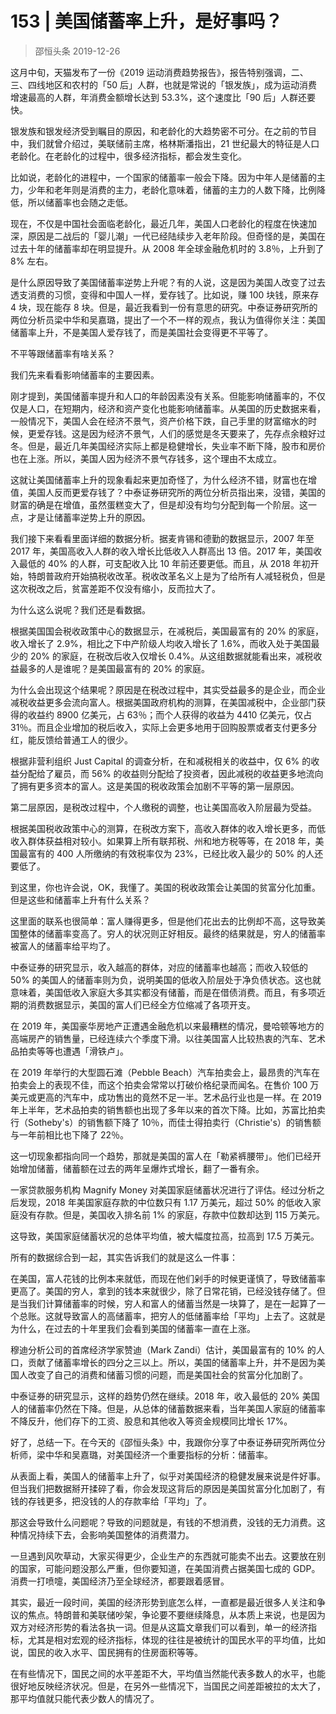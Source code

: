 # 153 | 美国储蓄率上升，是好事吗？
> 邵恒头条
2019-12-26

这月中旬，天猫发布了一份《2019 运动消费趋势报告》，报告特别强调，二、三、四线地区和农村的「50 后」人群，也就是常说的「银发族」，成为运动消费增速最高的人群，年消费金额增长达到 53.3%，这个速度比「90 后」人群还要快。

银发族和银发经济受到瞩目的原因，和老龄化的大趋势密不可分。在之前的节目中，我们就曾介绍过，美联储前主席，格林斯潘指出，21 世纪最大的特征是人口老龄化。在老龄化的过程中，很多经济指标，都会发生变化。

比如说，老龄化的进程中，一个国家的储蓄率一般会下降。因为中年人是储蓄的主力，少年和老年则是消费的主力，老龄化意味着，储蓄的主力的人数下降，比例降低，所以储蓄率也会随之走低。

现在，不仅是中国社会面临老龄化，最近几年，美国人口老龄化的程度在快速加深，原因是二战后的「婴儿潮」一代已经陆续步入老年阶段。但奇怪的是，美国在过去十年的储蓄率却在明显提升。从 2008 年全球金融危机时的 3.8％，上升到了 8% 左右。

是什么原因导致了美国储蓄率逆势上升呢？有的人说，这是因为美国人改变了过去透支消费的习惯，变得和中国人一样，爱存钱了。比如说，赚 100 块钱，原来存 4 块，现在能存 8 块。但是，最近我看到一份有意思的研究。中泰证券研究所的两位分析员梁中华和吴嘉璐，提出了一个不一样的观点，我认为值得你关注：美国储蓄率上升，不是美国人爱存钱了，而是美国社会变得更不平等了。

不平等跟储蓄率有啥关系？

我们先来看看影响储蓄率的主要因素。

刚才提到，美国储蓄率提升和人口的年龄因素没有关系。但能影响储蓄率的，不仅仅是人口，在短期内，经济和资产变化也能影响储蓄率。从美国的历史数据来看，一般情况下，美国人会在经济不景气，资产价格下跌，自己手里的财富缩水的时候，更爱存钱。这是因为经济不景气，人们的感觉是冬天要来了，先存点余粮好过冬。但是，最近几年美国经济实际上都是稳健增长，失业率不断下降，股市和房价也在上涨。所以，美国人因为经济不景气存钱多，这个理由不太成立。

这就让美国储蓄率上升的现象看起来更加奇怪了，为什么经济不错，财富也在增值，美国人反而更爱存钱了？中泰证券研究所的两位分析员指出来，没错，美国的财富的确是在增值，虽然蛋糕变大了，但是却没有均匀分配到每一个阶层。这一点，才是让储蓄率逆势上升的原因。

我们接下来看看里面详细的数据分析。据麦肯锡和德勤的数据显示，2007 年至 2017 年，美国高收入人群的收入增长比低收入人群高出 13 倍。2017 年，美国收入最低的 40% 的人群，可支配收入比 10 年前还要更低。而且，从 2018 年初开始，特朗普政府开始搞税收改革。税收改革名义上是为了给所有人减轻税负，但是这次税改之后，贫富差距不仅没有缩小，反而拉大了。

为什么这么说呢？我们还是看数据。

根据美国国会税收政策中心的数据显示，在减税后，美国最富有的 20% 的家庭，收入增长了 2.9%，相比之下中产阶级人均收入增长了 1.6%，而收入处于美国最少的 20% 的家庭，在税改后收入仅增长 0.4%。从这组数据就能看出来，减税收益最多的人是谁呢？是美国最富有的 20% 的家庭。

为什么会出现这个结果呢？原因是在税改过程中，其实受益最多的是企业，而企业减税收益更多会流向富人。根据美国政府机构的测算，在美国减税中，企业部门获得的收益约 8900 亿美元，占 63％；而个人获得的收益为 4410 亿美元，仅占 31％。而且企业增加的税后收入，实际上会更多地用于回购股票或者支付更多分红，能反馈给普通工人的很少。

根据非营利组织 Just Capital 的调查分析，在和减税相关的收益中，仅 6% 的收益分配给了雇员，而 56% 的收益则分配给了投资者，因此减税的收益更多地流向了拥有更多资本的富人。这是美国的税收政策会加剧不平等的第一层原因。

第二层原因，是税改过程中，个人缴税的调整，也让美国高收入阶层最为受益。

根据美国税收政策中心的测算，在税改方案下，高收入群体的收入增长更多，而低收入群体获益相对较小。如果算上所有联邦税、州和地方税等等，在 2018 年，美国最富有的 400 人所缴纳的有效税率仅为 23%，已经比收入最少的 50% 的人还要低了。

到这里，你也许会说，OK，我懂了。美国的税收政策会让美国的贫富分化加重。但是这些和储蓄率上升有什么关系？

这里面的联系也很简单：富人赚得更多，但是他们花出去的比例却不高，这导致美国整体的储蓄率变高了。穷人的状况则正好相反。最终的结果就是，穷人的储蓄率被富人的储蓄率给平均了。

中泰证券的研究显示，收入越高的群体，对应的储蓄率也越高；而收入较低的 50% 的美国人的储蓄率则为负，说明美国的低收入阶层处于净负债状态。这也就意味着，美国低收入家庭大多其实都没有储蓄，而是在借债消费。而且，有多项近期的消费数据显示，美国的富人们已经全方位缩减了各项开支。

在 2019 年，美国豪华房地产正遭遇金融危机以来最糟糕的情况，曼哈顿等地方的高端房产的销售量，已经连续六个季度下滑。以往美国富人比较热衷的汽车、艺术品拍卖等等也遭遇「滑铁卢」。

在 2019 年举行的大型圆石滩（Pebble Beach）汽车拍卖会上，最昂贵的汽车在拍卖会上的表现不佳，而这个拍卖会常常以打破价格纪录而闻名。在售价 100 万美元或更高的汽车中，成功售出的竟然不足一半。艺术品行业也是一样。在 2019 年上半年，艺术品拍卖的销售额也出现了多年以来的首次下降。比如，苏富比拍卖行（Sotheby's）的销售额下降了 10％，而佳士得拍卖行（Christie's）的销售额与一年前相比也下降了 22％。

这一切现象都指向同一个趋势，那就是美国的富人在「勒紧裤腰带」。他们已经开始增加储蓄，储蓄额在过去的两年呈爆炸式增长，翻了一番有余。

一家贷款服务机构 Magnify Money 对美国家庭储蓄状况进行了评估。经过分析之后发现，2018 年美国家庭存款的中位数只有 1.17 万美元，超过 50% 的低收入家庭没有存款。但是，美国收入排名前 1% 的家庭，存款中位数却达到 115 万美元。

这导致，美国家庭储蓄状况的总体平均值，被大幅度拉高，拉高到 17.5 万美元。

所有的数据综合到一起，其实告诉我们的就是这么一件事：

在美国，富人花钱的比例本来就低，而现在他们剁手的时候更谨慎了，导致储蓄率更高了。美国的穷人，拿到的钱本来就很少，除了日常花销，已经没钱存储了。但是当我们计算储蓄率的时候，穷人和富人的储蓄当然是一块算了，是在一起算了一个总账。这就导致富人的高储蓄率，把穷人的低储蓄率给「平均」上去了。这就是为什么，在过去的十年里我们会看到美国的储蓄率一直在上涨。

穆迪分析公司的首席经济学家赞迪（Mark Zandi）估计，美国最富有的 10% 的人口，贡献了储蓄率增长的四分之三以上。所以，美国的储蓄率上升，并不是因为美国人改变了自己的消费和储蓄习惯的问题，而是美国社会的贫富分化加剧了。

中泰证券的研究显示，这样的趋势仍然在继续。2018 年，收入最低的 20% 美国人的储蓄率仍然在下降。但是，从总体的储蓄数据来看，当年美国人家庭的储蓄率不降反升，他们存下的工资、股息和其他收入等资金规模同比增长 17%。

好了，总结一下。在今天的《邵恒头条》中，我跟你分享了中泰证券研究所两位分析师，梁中华和吴嘉璐，对美国经济一个重要指标的分析：储蓄率。

从表面上看，美国人的储蓄率上升了，似乎对美国经济的稳健发展来说是件好事。但当我们把数据掰开揉碎了看，你会发现这背后的原因是美国贫富分化加剧了，有钱的存钱更多，把没钱的人的存款率给「平均」了。

那这会导致什么问题呢？导致的问题就是，有钱的不想消费，没钱的无力消费。这种情况持续下去，会影响美国整体的消费潜力。

一旦遇到风吹草动，大家买得更少，企业生产的东西就可能卖不出去。这要放在别的国家，可能问题没那么严重，但你要知道，在美国消费占据美国七成的 GDP。消费一打喷嚏，美国经济乃至全球经济，都要跟着感冒。

其实，最近一段时间，美国的经济形势到底怎么样，一直都是最近很多人关注和争议的焦点。特朗普和美联储吵架，争论要不要继续降息，从本质上来说，也是因为双方对经济形势的看法各执一词。但是从这篇文章我们可以看到，单一的经济指标，尤其是相对宏观的经济指标，体现的往往是被统计的国民水平的平均值，比如说，国民的收入水平、国民拥有的住房面积等等。

在有些情况下，国民之间的水平差距不大，平均值当然能代表多数人的水平，也能很好地反映经济状况。但是，在另外一些情况下，当国民之间差距被拉的太大了，那平均值就只能代表少数人的情况了。

